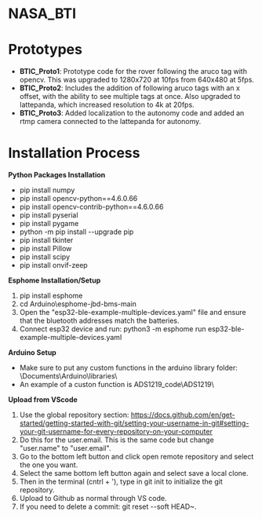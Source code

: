 # NASA_BTI

# Prototypes
*  **BTIC_Proto1**: Prototype code for the rover following the aruco tag with opencv. This was upgraded to 1280x720 at 10fps from 640x480 at 5fps.
*  **BTIC_Proto2**: Includes the addition of following aruco tags with an x offset, with the ability to see multiple tags at once. Also upgraded to lattepanda, which increased resolution to 4k at 20fps.
* **BTIC_Proto3**: Added localization to the autonomy code and added an rtmp camera connected to the lattepanda for autonomy.

# Installation Process
**Python Packages Installation**
* pip install numpy
* pip install opencv-python==4.6.0.66
* pip install opencv-contrib-python==4.6.0.66
* pip install pyserial
* pip install pygame
* python -m pip install --upgrade pip
* pip install tkinter
* pip install Pillow
* pip install scipy
* pip install onvif-zeep

**Esphome Installation/Setup**
1. pip install esphome
2. cd Arduino\esphome-jbd-bms-main
3. Open the "esp32-ble-example-multiple-devices.yaml" file and ensure that the bluetooth addresses match the batteries.
4. Connect esp32 device and run: python3 -m esphome run esp32-ble-example-multiple-devices.yaml

**Arduino Setup**
* Make sure to put any custom functions in the arduino library folder: \Documents\Arduino\libraries\
* An example of a custon function is ADS1219_code\ADS1219\

**Upload from VScode**
1. Use the global repository section: https://docs.github.com/en/get-started/getting-started-with-git/setting-your-username-in-git#setting-your-git-username-for-every-repository-on-your-computer
2. Do this for the user.email. This is the same code but change "user.name" to "user.email".
3. Go to the bottom left button and click open remote repository and select the one you want.
4. Select the same bottom left button again and select save a local clone.
5. Then in the terminal (cntrl + '), type in git init to initialize the git repository.
6. Upload to Github as normal through VS code.
7. If you need to delete a commit: git reset --soft HEAD~.
